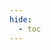```yaml
---
hide:
  - toc
---
```

<!-- this HTML will load the schema visualization within the mkdocs framework,
     so the formatting stays consistent
 -->
<link rel="stylesheet" href="../style.css">
<!-- Adapted from the Biolink schema visualization: 
        https://biolink.github.io/biolink-model/categories.html 
        https://github.com/biolink/biolink-model/blob/master/src/docs/d3_viz.js
-->
    
<!-- load the d3.js library -->
<script src="https://cdnjs.cloudflare.com/ajax/libs/d3/3.5.17/d3.min.js"></script>
<script src="../d3_viz.js"></script>
<svg id="d3_legend" height=26 width=400></svg>
<svg id="d3_figure" style="height: 2000 !important; max-width: max-content"></svg>
<!-- create a simple legend for slot colors -->
<script>
    // select the svg area
    var svg = d3.select("#d3_legend")
    var left_margin = 20;
    svg.append("g").attr("class", "node").append("text").attr("x", left_margin).attr("y", 20).text("Color legend: ").attr("alignment-baseline", "middle").style("font-weight", "bold")
    var x_1 = left_margin + 100
    var g1 = svg.append("g").attr("class", "node")
        g1.append("circle").attr("cx", x_1).attr("cy", 20).attr("r", 3).style("fill", "#555")
        g1.append("text").attr("x", x_1 + 10).attr("y", 20).text("owned slot").attr("alignment-baseline","middle").attr("class", "slot")
    var x_2 = x_1 + 90
    var g2 = svg.append("g").attr("class", "node")
        g2.append("circle").attr("cx", x_2).attr("cy", 20).attr("r", 3).style("fill", "#555")
        g2.append("text").attr("x", x_2 + 10).attr("y", 20).text("inherited slot (OriginClass)").attr("alignment-baseline","middle").attr("class", "inherited-slot")
</script>
<script>
    var svg = d3.select("#d3_figure")
    generateD3Tree(
        "../schema_visualization.json", 
        {top: 10, right: 10, bottom: 10, left: 145}, 
        svg
    );
</script>
